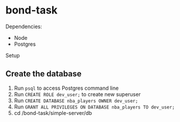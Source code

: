 # bond-task


Dependencies:
- Node 
- Postgres

Setup

## Create the database
 1. Run `psql` to access Postgres command line
 2. Run `CREATE ROLE dev_user;` to create new superuser
 3. Run `CREATE DATABASE nba_players OWNER dev_user;` 
 4. Run `GRANT ALL PRIVILEGES ON DATABASE nba_players TO dev_user;`
 5. cd /bond-task/simple-server/db
